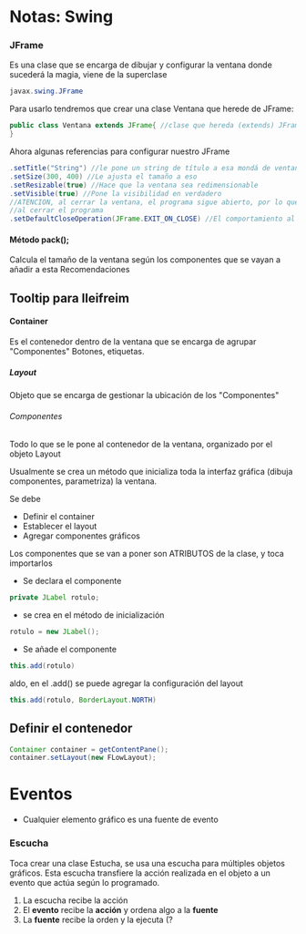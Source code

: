 # Notas: Swing
### JFrame
Es una clase  que se encarga de dibujar y configurar la ventana donde sucederá la magia, viene de la superclase
```java
javax.swing.JFrame
```
Para usarlo tendremos que crear una clase Ventana que herede de JFrame:
```java
public class Ventana extends JFrame{ //clase que hereda (extends) JFrame
}
```
Ahora algunas referencias para configurar nuestro JFrame
```java
.setTitle("String") //le pone un string de título a esa mondá de ventana.
.setSize(300, 400) //Le ajusta el tamaño a eso
.setResizable(true) //Hace que la ventana sea redimensionable
.setVisible(true) //Pone la visibilidad en verdadero
//ATENCION, al cerrar la ventana, el programa sigue abierto, por lo que toca ordenar que se acabe el programa
//al cerrar el programa
.setDefaultCloseOperation(JFrame.EXIT_ON_CLOSE) //El comportamiento al cerrar la ventana
```
####        Método pack();
Calcula el tamaño de la ventana según los componentes que se vayan a añadir a esta
Recomendaciones 

## Tooltip para lleifreim


#### Container
Es el contenedor dentro de la ventana que se encarga de agrupar "Componentes" Botones, etiquetas.

##### Layout
Objeto que se encarga de gestionar la ubicación de los "Componentes"

###### Componentes
Todo lo que se le pone al contenedor de la ventana, organizado por el objeto Layout


Usualmente se crea un método que inicializa toda la interfaz gráfica (dibuja componentes, parametriza) la ventana.

Se debe
- Definir el container
- Establecer el layout
- Agregar componentes gráficos


Los componentes que se van a poner son ATRIBUTOS de la clase, y toca importarlos


- Se declara el componente
```java
private JLabel rotulo;
```
- se crea en el método de inicialización
```java
rotulo = new JLabel();
```
- Se añade el componente 
```java
this.add(rotulo)
```
aldo, en el .add() se puede agregar la configuración del layout
```java
this.add(rotulo, BorderLayout.NORTH)
```

## Definir el contenedor
```java
Container container = getContentPane();
container.setLayout(new FLowLayout);
```

# Eventos

- Cualquier elemento gráfico es una fuente de evento 

### Escucha
Toca crear una clase Estucha, se usa una escucha para múltiples objetos gráficos.
Esta escucha transfiere la acción realizada en el objeto a un evento que actúa según lo programado.


1. La escucha recibe la acción
2. El **evento** recibe la **acción** y ordena algo a la **fuente**
3. La **fuente** recibe la orden y la ejecuta (?
